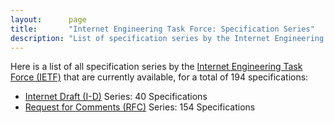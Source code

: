 ```yaml
---
layout:      page
title:       "Internet Engineering Task Force: Specification Series"
description: "List of specification series by the Internet Engineering Task Force (IETF/)"
---
```


Here is a list of all specification series by the [Internet Engineering Task Force (IETF)](http://www.ietf.org/) that are currently available, for a total of 194 specifications:

  * [Internet Draft (I-D)](I-D/) Series: 40 Specifications
  * [Request for Comments (RFC)](RFC/) Series: 154 Specifications
